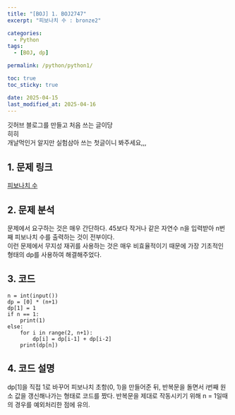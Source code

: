 ```yaml
---
title: "[BOJ] 1. BOJ2747"
excerpt: "피보나치 수 : bronze2"

categories:
  - Python
tags:
  - [BOJ, dp]

permalink: /python/python1/

toc: true
toc_sticky: true

date: 2025-04-15
last_modified_at: 2025-04-16
---
```


깃허브 블로그를 만들고 처음 쓰는 글이당
<br> 히히
<br> 개날먹인거 알지만 실험삼아 쓰는 첫글이니 봐주세요,,,

## 1. 문제 링크
[피보나치 수](https://www.acmicpc.net/problem/2747)

## 2. 문제 분석
문제에서 요구하는 것은 매우 간단하다. 45보다 작거나 같은 자연수 n을 입력받아 n번째 피보나치 수를 출력하는 것이 전부이다. 
<br> 이런 문제에서 무지성 재귀를 사용하는 것은 매우 비효율적이기 때문에 가장 기초적인 형태의 dp를 사용하여 해결해주었다. 

## 3. 코드
~~~
n = int(input())
dp = [0] * (n+1)
dp[1] = 1
if n == 1:
    print(1)
else:
    for i in range(2, n+1):
        dp[i] = dp[i-1] + dp[i-2]
    print(dp[n])
~~~

## 4. 코드 설명
dp[1]을 직접 1로 바꾸어 피보나치 초항(0, 1)을 만들어준 뒤, 반복문을 돌면서 i번째 원소 값을 갱신해나가는 형태로 코드를 짰다. 반복문을 제대로 작동시키기 위해 n = 1일때의 경우를 예외처리한 점에 유의. 